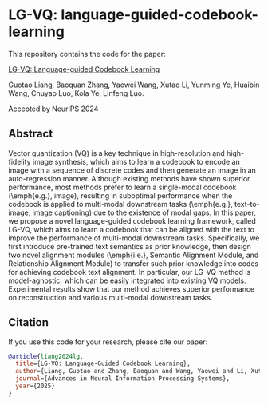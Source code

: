 # LG-VQ: language-guided-codebook-learning

This repository contains the code for the paper:

[LG-VQ: Language-guided Codebook Learning](https://arxiv.org/pdf/2405.14206)

Guotao Liang, Baoquan Zhang, Yaowei Wang, Xutao Li, Yunming Ye, Huaibin Wang, Chuyao Luo, Kola Ye, Linfeng Luo.

Accepted by NeurIPS 2024

## Abstract
Vector quantization (VQ) is a key technique in high-resolution and high-fidelity image synthesis, which aims to learn a codebook to encode an image with a sequence of discrete codes and then generate an image in an auto-regression manner. Although existing methods have shown superior performance, most methods prefer to learn a single-modal codebook (\emph{e.g.}, image), resulting in suboptimal performance when the codebook is applied to multi-modal downstream tasks (\emph{e.g.}, text-to-image, image captioning) due to the existence of modal gaps. In this paper, we propose a novel language-guided codebook learning framework, called LG-VQ, which aims to learn a codebook that can be aligned with the text to improve the performance of multi-modal downstream tasks. Specifically, we first introduce pre-trained text semantics as prior knowledge, then design two novel alignment modules (\emph{i.e.}, Semantic Alignment Module, and Relationship Alignment Module) to transfer such prior knowledge into codes for achieving codebook text alignment. In particular, our LG-VQ method is model-agnostic, which can be easily integrated into existing VQ models. Experimental results show that our method achieves superior performance on reconstruction and various multi-modal downstream tasks. 

## Citation

If you use this code for your research, please cite our paper:
```bibtex
@article{liang2024lg,
  title={LG-VQ: Language-Guided Codebook Learning},
  author={Liang, Guotao and Zhang, Baoquan and Wang, Yaowei and Li, Xutao and Ye, Yunming and Wang, Huaibin and Luo, Chuyao and Ye, Kola and others},
  journal={Advances in Neural Information Processing Systems},
  year={2025}
}
```
